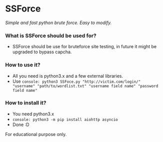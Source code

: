 # SSForce
*Simple and fast python brute force. Easy to modify.*

### What is SSForce should be used for?
- SSForce should be use for bruteforce site testing, in future it might be upgraded to bypass capcha.

### How to use it?
- All you need is python3.x and a few external libraries.
- Use ```console: python3 SSFoce.py "http://victim.com/login/" "username" "path/to/wordlist.txt" "username field name" "password field name"```

### How to install it?
- You need python3.x
- ```console: python3 -m pip install aiohttp asyncio```
- Done :D




For educational purpose only.
